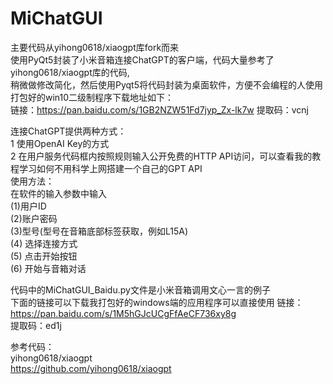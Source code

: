 # MiChatGUI
主要代码从yihong0618/xiaogpt库fork而来  
使用PyQt5封装了小米音箱连接ChatGPT的客户端，代码大量参考了yihong0618/xiaogpt库的代码,  
稍微做修改简化，然后使用Pyqt5将代码封装为桌面软件，方便不会编程的人使用 
打包好的win10二级制程序下载地址如下：  
链接：https://pan.baidu.com/s/1GB2NZW51Fd7jyp_Zx-lk7w  提取码：vcnj       

连接ChatGPT提供两种方式：  
1 使用OpenAI Key的方式  
2 在用户服务代码框内按照规则输入公开免费的HTTP API访问，可以查看我的教程学习如何不用科学上网搭建一个自己的GPT API  
使用方法：  
在软件的输入参数中输入  
(1)用户ID  
(2)账户密码  
(3)型号(型号在音箱底部标签获取，例如L15A)  
(4) 选择连接方式  
(5) 点击开始按钮  
(6) 开始与音箱对话  

代码中的MiChatGUI_Baidu.py文件是小米音箱调用文心一言的例子  
下面的链接可以下载我打包好的windows端的应用程序可以直接使用
链接：https://pan.baidu.com/s/1M5hGJcUCgFfAeCF736xy8g   
提取码：ed1j  

参考代码：  
yihong0618/xiaogpt  
https://github.com/yihong0618/xiaogpt  

